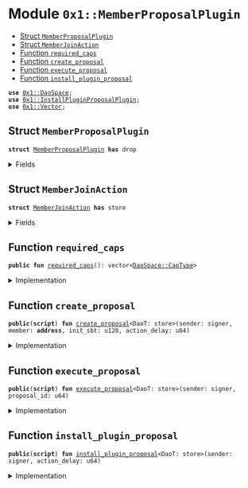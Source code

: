 
<a name="0x1_MemberProposalPlugin"></a>

# Module `0x1::MemberProposalPlugin`



-  [Struct `MemberProposalPlugin`](#0x1_MemberProposalPlugin_MemberProposalPlugin)
-  [Struct `MemberJoinAction`](#0x1_MemberProposalPlugin_MemberJoinAction)
-  [Function `required_caps`](#0x1_MemberProposalPlugin_required_caps)
-  [Function `create_proposal`](#0x1_MemberProposalPlugin_create_proposal)
-  [Function `execute_proposal`](#0x1_MemberProposalPlugin_execute_proposal)
-  [Function `install_plugin_proposal`](#0x1_MemberProposalPlugin_install_plugin_proposal)


<pre><code><b>use</b> <a href="DaoSpace.md#0x1_DaoSpace">0x1::DaoSpace</a>;
<b>use</b> <a href="InstallPluginProposalPlugin.md#0x1_InstallPluginProposalPlugin">0x1::InstallPluginProposalPlugin</a>;
<b>use</b> <a href="Vector.md#0x1_Vector">0x1::Vector</a>;
</code></pre>



<a name="0x1_MemberProposalPlugin_MemberProposalPlugin"></a>

## Struct `MemberProposalPlugin`



<pre><code><b>struct</b> <a href="MemberProposalPlugin.md#0x1_MemberProposalPlugin">MemberProposalPlugin</a> <b>has</b> drop
</code></pre>



<details>
<summary>Fields</summary>


<dl>
<dt>
<code>dummy_field: bool</code>
</dt>
<dd>

</dd>
</dl>


</details>

<a name="0x1_MemberProposalPlugin_MemberJoinAction"></a>

## Struct `MemberJoinAction`



<pre><code><b>struct</b> <a href="MemberProposalPlugin.md#0x1_MemberProposalPlugin_MemberJoinAction">MemberJoinAction</a> <b>has</b> store
</code></pre>



<details>
<summary>Fields</summary>


<dl>
<dt>
<code>member: <b>address</b></code>
</dt>
<dd>

</dd>
<dt>
<code>init_sbt: u128</code>
</dt>
<dd>

</dd>
</dl>


</details>

<a name="0x1_MemberProposalPlugin_required_caps"></a>

## Function `required_caps`



<pre><code><b>public</b> <b>fun</b> <a href="MemberProposalPlugin.md#0x1_MemberProposalPlugin_required_caps">required_caps</a>(): vector&lt;<a href="DaoSpace.md#0x1_DaoSpace_CapType">DaoSpace::CapType</a>&gt;
</code></pre>



<details>
<summary>Implementation</summary>


<pre><code><b>public</b> <b>fun</b> <a href="MemberProposalPlugin.md#0x1_MemberProposalPlugin_required_caps">required_caps</a>():vector&lt;CapType&gt;{
    <b>let</b> caps = <a href="Vector.md#0x1_Vector_singleton">Vector::singleton</a>(<a href="DaoSpace.md#0x1_DaoSpace_member_cap_type">DaoSpace::member_cap_type</a>());
    <a href="Vector.md#0x1_Vector_push_back">Vector::push_back</a>(&<b>mut</b> caps, <a href="DaoSpace.md#0x1_DaoSpace_proposal_cap_type">DaoSpace::proposal_cap_type</a>());
    caps
}
</code></pre>



</details>

<a name="0x1_MemberProposalPlugin_create_proposal"></a>

## Function `create_proposal`



<pre><code><b>public</b>(<b>script</b>) <b>fun</b> <a href="MemberProposalPlugin.md#0x1_MemberProposalPlugin_create_proposal">create_proposal</a>&lt;DaoT: store&gt;(sender: signer, member: <b>address</b>, init_sbt: u128, action_delay: u64)
</code></pre>



<details>
<summary>Implementation</summary>


<pre><code><b>public</b> (<b>script</b>) <b>fun</b> <a href="MemberProposalPlugin.md#0x1_MemberProposalPlugin_create_proposal">create_proposal</a>&lt;DaoT: store&gt;(sender: signer, member: <b>address</b>, init_sbt: u128, action_delay: u64){
    <b>let</b> witness = <a href="MemberProposalPlugin.md#0x1_MemberProposalPlugin">MemberProposalPlugin</a>{};
    <b>let</b> cap = <a href="DaoSpace.md#0x1_DaoSpace_acquire_proposal_cap">DaoSpace::acquire_proposal_cap</a>&lt;DaoT, <a href="MemberProposalPlugin.md#0x1_MemberProposalPlugin">MemberProposalPlugin</a>&gt;(&witness);
    <b>let</b> action = <a href="MemberProposalPlugin.md#0x1_MemberProposalPlugin_MemberJoinAction">MemberJoinAction</a>{
        member,
        init_sbt,
    };
    <a href="DaoSpace.md#0x1_DaoSpace_create_proposal">DaoSpace::create_proposal</a>(&cap, &sender, action, action_delay);
}
</code></pre>



</details>

<a name="0x1_MemberProposalPlugin_execute_proposal"></a>

## Function `execute_proposal`



<pre><code><b>public</b>(<b>script</b>) <b>fun</b> <a href="MemberProposalPlugin.md#0x1_MemberProposalPlugin_execute_proposal">execute_proposal</a>&lt;DaoT: store&gt;(sender: signer, proposal_id: u64)
</code></pre>



<details>
<summary>Implementation</summary>


<pre><code><b>public</b> (<b>script</b>) <b>fun</b> <a href="MemberProposalPlugin.md#0x1_MemberProposalPlugin_execute_proposal">execute_proposal</a>&lt;DaoT: store&gt;(sender: signer, proposal_id: u64){
    <b>let</b> witness = <a href="MemberProposalPlugin.md#0x1_MemberProposalPlugin">MemberProposalPlugin</a>{};
    <b>let</b> proposal_cap = <a href="DaoSpace.md#0x1_DaoSpace_acquire_proposal_cap">DaoSpace::acquire_proposal_cap</a>&lt;DaoT, <a href="MemberProposalPlugin.md#0x1_MemberProposalPlugin">MemberProposalPlugin</a>&gt;(&witness);
    <b>let</b> <a href="MemberProposalPlugin.md#0x1_MemberProposalPlugin_MemberJoinAction">MemberJoinAction</a>{member, init_sbt} = <a href="DaoSpace.md#0x1_DaoSpace_execute_proposal">DaoSpace::execute_proposal</a>&lt;DaoT, <a href="MemberProposalPlugin.md#0x1_MemberProposalPlugin">MemberProposalPlugin</a>, <a href="MemberProposalPlugin.md#0x1_MemberProposalPlugin_MemberJoinAction">MemberJoinAction</a>&gt;(&proposal_cap, &sender, proposal_id);
    <b>let</b> member_cap = <a href="DaoSpace.md#0x1_DaoSpace_acquire_member_cap">DaoSpace::acquire_member_cap</a>&lt;DaoT, <a href="MemberProposalPlugin.md#0x1_MemberProposalPlugin">MemberProposalPlugin</a>&gt;(&witness);
    <a href="DaoSpace.md#0x1_DaoSpace_join_member">DaoSpace::join_member</a>(&member_cap, member, init_sbt);
}
</code></pre>



</details>

<a name="0x1_MemberProposalPlugin_install_plugin_proposal"></a>

## Function `install_plugin_proposal`



<pre><code><b>public</b>(<b>script</b>) <b>fun</b> <a href="MemberProposalPlugin.md#0x1_MemberProposalPlugin_install_plugin_proposal">install_plugin_proposal</a>&lt;DaoT: store&gt;(sender: signer, action_delay: u64)
</code></pre>



<details>
<summary>Implementation</summary>


<pre><code><b>public</b> (<b>script</b>) <b>fun</b> <a href="MemberProposalPlugin.md#0x1_MemberProposalPlugin_install_plugin_proposal">install_plugin_proposal</a>&lt;DaoT:store&gt;(sender:signer, action_delay:u64){
    <a href="InstallPluginProposalPlugin.md#0x1_InstallPluginProposalPlugin_create_proposal">InstallPluginProposalPlugin::create_proposal</a>&lt;DaoT, <a href="MemberProposalPlugin.md#0x1_MemberProposalPlugin_MemberJoinAction">MemberJoinAction</a>&gt;(&sender, <a href="MemberProposalPlugin.md#0x1_MemberProposalPlugin_required_caps">required_caps</a>(), action_delay);
}
</code></pre>



</details>
